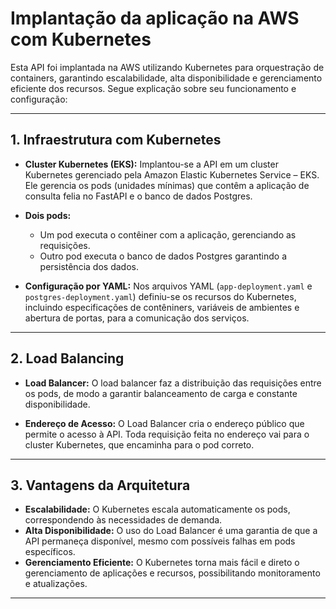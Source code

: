 # **Implantação da aplicação na AWS com Kubernetes**

Esta API foi implantada na AWS utilizando Kubernetes para orquestração de containers, garantindo escalabilidade, alta disponibilidade e gerenciamento eficiente dos recursos. Segue explicação sobre seu funcionamento e configuração:

---

## **1. Infraestrutura com Kubernetes**
- **Cluster Kubernetes (EKS):**
  Implantou-se a API em um cluster Kubernetes gerenciado pela Amazon Elastic Kubernetes Service – EKS. Ele gerencia os pods (unidades mínimas) que contêm a aplicação de consulta felia no FastAPI e o banco de dados Postgres.

- **Dois pods:**
  - Um pod executa o contêiner com a aplicação, gerenciando as requisições.
  - Outro pod executa o banco de dados Postgres garantindo a persistência dos dados.

- **Configuração por YAML:**
  Nos arquivos YAML (`app-deployment.yaml` e `postgres-deployment.yaml`) definiu-se os recursos do Kubernetes, incluindo especificações de contêniners, variáveis de ambientes e abertura de portas, para a comunicação dos serviços.

---

## **2. Load Balancing**
- **Load Balancer:**
  O load balancer faz a distribuição das requisições entre os pods, de modo a garantir balanceamento de carga e constante disponibilidade.

- **Endereço de Acesso:**
  O Load Balancer cria o endereço público que permite o acesso à API. Toda requisição feita no endereço vai para o cluster Kubernetes, que encaminha para o pod correto.

---

## **3. Vantagens da Arquitetura**
- **Escalabilidade:** O Kubernetes escala automaticamente os pods, correspondendo às necessidades de demanda.
- **Alta Disponibilidade:** O uso do Load Balancer é uma garantia de que a API permaneça disponível, mesmo com possíveis falhas em pods específicos.
- **Gerenciamento Eficiente:** O Kubernetes torna mais fácil e direto o gerenciamento de aplicações e recursos, possibilitando monitoramento e atualizações.

---